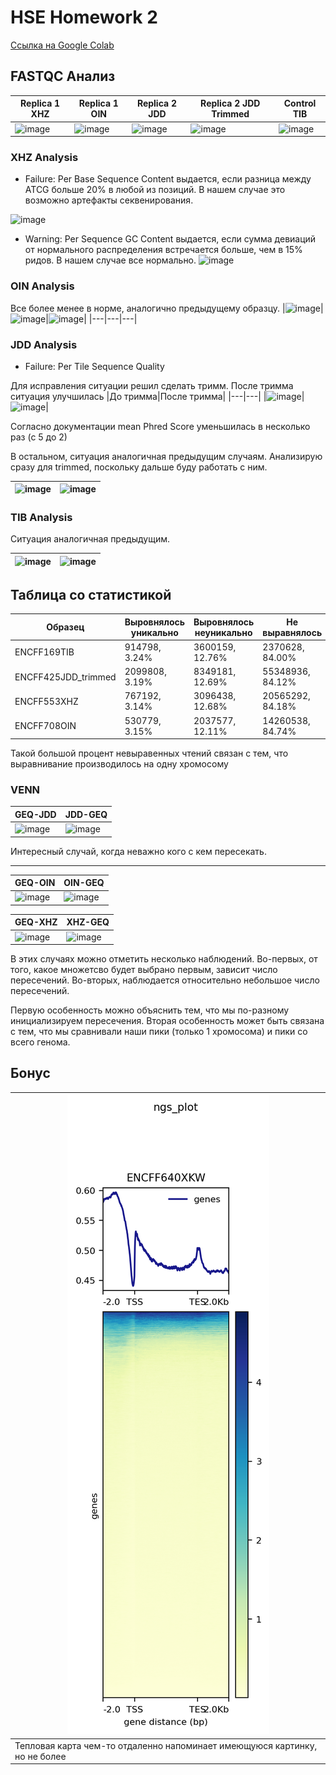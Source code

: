# HSE Homework 2 

[Ссылка на Google Colab](https://colab.research.google.com/drive/1PBy-PAv1M6SHt1BILcQKaF-apgJAqo4z?usp=sharing)

## FASTQC Анализ

|Replica 1 XHZ|Replica 1 OIN|Replica 2 JDD|Replica 2 JDD Trimmed|Control TIB|
|---          | ---         |          ---|                  ---|        ---|
|<img width="146" alt="image" src="https://user-images.githubusercontent.com/71254839/157738355-d61f8351-6d01-41ca-ba76-6a9ed0509a8e.png">|<img width="142" alt="image" src="https://user-images.githubusercontent.com/71254839/157738480-f775c662-4d2f-43b8-a13e-b26fbffa60a4.png">|<img width="145" alt="image" src="https://user-images.githubusercontent.com/71254839/157738550-b5f0a779-018c-4e07-a462-a7ba82fbd521.png">|<img width="144" alt="image" src="https://user-images.githubusercontent.com/71254839/157738617-3513ef30-9910-4c74-b4c7-e5a7434b2b46.png">|<img width="144" alt="image" src="https://user-images.githubusercontent.com/71254839/157738726-6dda7e2a-e8e9-4dfb-8870-1a011b3b0e2e.png">|

### XHZ Analysis

- Failure: Per Base Sequence Content выдается, если разница между ATCG больше 20% в любой из позиций. В нашем случае это возможно артефакты секвенирования.
<img width="443" alt="image" src="https://user-images.githubusercontent.com/71254839/157739768-af0b2791-51e5-486d-af1a-bbe8ce8c5551.png">

- Warning: Per Sequence GC Content выдается, если сумма девиаций от нормального распределения встречается больше, чем в 15% ридов. В нашем случае все нормально.
![image](https://user-images.githubusercontent.com/71254839/157740021-5e8c3edf-3590-4821-a3cb-2af2b222405f.png)

### OIN Analysis

Все более менее в норме, аналогично предыдущему образцу.
|![image](https://user-images.githubusercontent.com/71254839/157740318-25c66d97-7682-4d5d-a6d5-b5af82ada08c.png)|<img width="466" alt="image" src="https://user-images.githubusercontent.com/71254839/157740358-0053ce24-0418-469c-bf46-2978e8158a5d.png">|![image](https://user-images.githubusercontent.com/71254839/157740410-2d73cbb7-bb72-46c5-b4ee-6d3c4257a4de.png)|
|---|---|---|

### JDD Analysis

- Failure: Per Tile Sequence Quality

Для исправления ситуации решил сделать тримм. После тримма ситуация улучшилась
|До тримма|После тримма|
|---|---|
|![image](https://user-images.githubusercontent.com/71254839/157741560-d4929c67-a7af-40dd-89c9-e17c9bba7717.png)|![image](https://user-images.githubusercontent.com/71254839/157741609-1ea53ff8-7f6f-4b9b-9e5a-1f56e020ce64.png)|

Согласно документации mean Phred Score уменьшилась в несколько раз (с 5 до 2)

В остальном, ситуация аналогичная предыдущим случаям. Анализирую сразу для trimmed, поскольку дальше буду работать с ним.

|![image](https://user-images.githubusercontent.com/71254839/157741941-2bc76d6f-cc89-4173-b99e-bd8a105e90a7.png)|![image](https://user-images.githubusercontent.com/71254839/157741990-b8ed8d00-9ece-4bd3-90a2-85ab10c62b90.png)|
|---|---|

### TIB Analysis

Ситуация аналогичная предыдущим.

|![image](https://user-images.githubusercontent.com/71254839/157742416-18fc2f88-e6f1-406d-ba5b-677ca8f36aa2.png)|![image](https://user-images.githubusercontent.com/71254839/157742452-92774632-e627-46a0-b1a4-57ad924d4f06.png)|
|---|---|

## Таблица со статистикой

|Образец|Выровнялось уникально|Выровнялось неуникально|Не выравнялось|
|---|---|---|---|
|ENCFF169TIB|914798, 3.24%|3600159, 12.76%|2370628, 84.00%|
|ENCFF425JDD_trimmed|2099808, 3.19%|8349181, 12.69%|55348936, 84.12%|
|ENCFF553XHZ|767192, 3.14%|3096438, 12.68%|20565292, 84.18%|
|ENCFF708OIN|530779, 3.15%|2037577, 12.11%|14260538, 84.74%|

Такой большой процент невыравенных чтений связан с тем, что выравнивание производилось на одну хромосому

### VENN

|GEQ-JDD|JDD-GEQ|
|---|---|
|![image](https://user-images.githubusercontent.com/71254839/157746938-e5299d8a-d0fd-44d0-ab26-188f4fe10f7f.png)|![image](https://user-images.githubusercontent.com/71254839/157747022-8d0db47a-1954-46be-a436-8e2730bcbe59.png)|

Интересный случай, когда неважно кого с кем пересекать.

---

|GEQ-OIN|OIN-GEQ|
|---|---|
|![image](https://user-images.githubusercontent.com/71254839/157747171-665e6a4e-8132-4dd4-9c32-0c56a0165ab5.png)|![image](https://user-images.githubusercontent.com/71254839/157747216-808738bd-d920-478e-b903-34977dd728cc.png)|


|GEQ-XHZ|XHZ-GEQ|
|---|---|
|![image](https://user-images.githubusercontent.com/71254839/157747361-9a139b48-ccbe-4944-a0d3-06a4b1824782.png)|![image](https://user-images.githubusercontent.com/71254839/157747418-4b89047d-7ba2-4f8f-aac4-79c132e9c957.png)|

В этих случаях можно отметить несколько наблюдений. Во-первых, от того, какое множетсво будет выбрано первым, зависит число пересечений. Во-вторых, наблюдается относительно небольшое число пересечений. 

Первую особенность можно объяснить тем, что мы по-разному инициализируем пересечения. Вторая особенность может быть связана с тем, что мы сравнивали наши пики (только 1 хромосома) и пики со всего генома. 

## Бонус

| ![image](https://github.com/basedinside/hse-hw2-chip/blob/main/Pic/result_xkv.png)|
|---|
|Тепловая карта чем-то отдаленно напоминает имеющуюся картинку, но не более|
